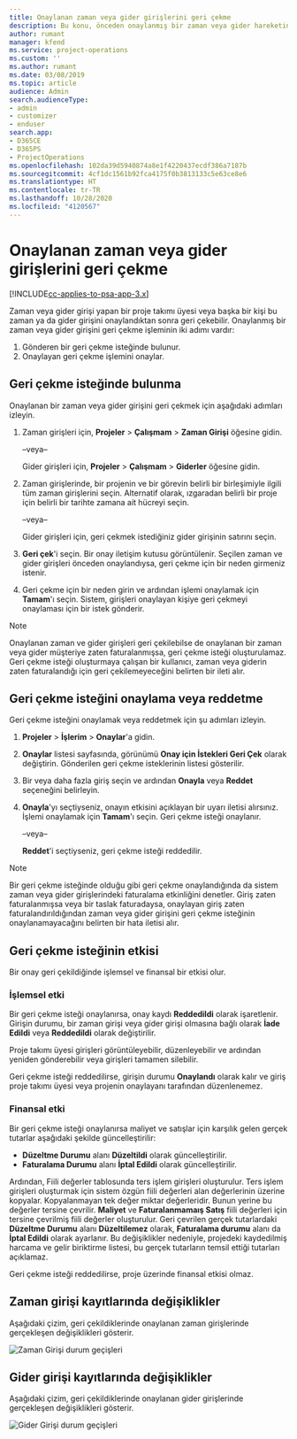 ```yaml
---
title: Onaylanan zaman veya gider girişlerini geri çekme
description: Bu konu, önceden onaylanmış bir zaman veya gider hareketini geri çekme hakkında bilgi sağlar.
author: rumant
manager: kfend
ms.service: project-operations
ms.custom: ''
ms.author: rumant
ms.date: 03/08/2019
ms.topic: article
audience: Admin
search.audienceType:
- admin
- customizer
- enduser
search.app:
- D365CE
- D365PS
- ProjectOperations
ms.openlocfilehash: 102da39d5940874a8e1f4220437ecdf386a7187b
ms.sourcegitcommit: 4cf1dc1561b92fca4175f0b3813133c5e63ce8e6
ms.translationtype: HT
ms.contentlocale: tr-TR
ms.lasthandoff: 10/28/2020
ms.locfileid: "4120567"
---
```

# <a name="recall-approved-time-or-expense-entries"></a>Onaylanan zaman veya gider girişlerini geri çekme

[!INCLUDE[cc-applies-to-psa-app-3.x](../includes/cc-applies-to-psa-app-3x.md)]

Zaman veya gider girişi yapan bir proje takımı üyesi veya başka bir kişi bu zaman ya da gider girişini onaylandıktan sonra geri çekebilir. Onaylanmış bir zaman veya gider girişini geri çekme işleminin iki adımı vardır:

1. Gönderen bir geri çekme isteğinde bulunur.
2. Onaylayan geri çekme işlemini onaylar.

## <a name="request-a-recall"></a>Geri çekme isteğinde bulunma

Onaylanan bir zaman veya gider girişini geri çekmek için aşağıdaki adımları izleyin.

1. Zaman girişleri için, **Projeler** \> **Çalışmam** \> **Zaman Girişi** öğesine gidin.

    –veya–

    Gider girişleri için, **Projeler** \> **Çalışmam** \> **Giderler** öğesine gidin.

2. Zaman girişlerinde, bir projenin ve bir görevin belirli bir birleşimiyle ilgili tüm zaman girişlerini seçin. Alternatif olarak, ızgaradan belirli bir proje için belirli bir tarihte zamana ait hücreyi seçin.

    –veya–

    Gider girişleri için, geri çekmek istediğiniz gider girişinin satırını seçin.

3. **Geri çek**'i seçin. Bir onay iletişim kutusu görüntülenir. Seçilen zaman ve gider girişleri önceden onaylandıysa, geri çekme için bir neden girmeniz istenir.
4. Geri çekme için bir neden girin ve ardından işlemi onaylamak için **Tamam**'ı seçin. Sistem, girişleri onaylayan kişiye geri çekmeyi onaylaması için bir istek gönderir.

> [!NOTE]
> Onaylanan zaman ve gider girişleri geri çekilebilse de onaylanan bir zaman veya gider müşteriye zaten faturalanmışsa, geri çekme isteği oluşturulamaz. Geri çekme isteği oluşturmaya çalışan bir kullanıcı, zaman veya giderin zaten faturalandığı için geri çekilemeyeceğini belirten bir ileti alır.

## <a name="approve-or-reject-a-recall-request"></a>Geri çekme isteğini onaylama veya reddetme

Geri çekme isteğini onaylamak veya reddetmek için şu adımları izleyin.

1. **Projeler** \> **İşlerim** \> **Onaylar**'a gidin.
2. **Onaylar** listesi sayfasında, görünümü **Onay için İstekleri Geri Çek** olarak değiştirin. Gönderilen geri çekme isteklerinin listesi gösterilir.
3. Bir veya daha fazla giriş seçin ve ardından **Onayla** veya **Reddet** seçeneğini belirleyin.
4. **Onayla**'yı seçtiyseniz, onayın etkisini açıklayan bir uyarı iletisi alırsınız. İşlemi onaylamak için **Tamam**'ı seçin. Geri çekme isteği onaylanır.

    –veya–

    **Reddet**'i seçtiyseniz, geri çekme isteği reddedilir.

> [!NOTE]
> Bir geri çekme isteğinde olduğu gibi geri çekme onaylandığında da sistem zaman veya gider girişlerindeki faturalama etkinliğini denetler. Giriş zaten faturalanmışsa veya bir taslak faturadaysa, onaylayan giriş zaten faturalandırıldığından zaman veya gider girişini geri çekme isteğinin onaylanamayacağını belirten bir hata iletisi alır.

## <a name="impact-of-a-recall-request"></a>Geri çekme isteğinin etkisi

Bir onay geri çekildiğinde işlemsel ve finansal bir etkisi olur.

### <a name="operational-impact"></a>İşlemsel etki

Bir geri çekme isteği onaylanırsa, onay kaydı **Reddedildi** olarak işaretlenir. Girişin durumu, bir zaman girişi veya gider girişi olmasına bağlı olarak **İade Edildi** veya **Reddedildi** olarak değiştirilir.

Proje takımı üyesi girişleri görüntüleyebilir, düzenleyebilir ve ardından yeniden gönderebilir veya girişleri tamamen silebilir.

Geri çekme isteği reddedilirse, girişin durumu **Onaylandı** olarak kalır ve giriş proje takımı üyesi veya projenin onaylayanı tarafından düzenlenemez.

### <a name="financial-impact"></a>Finansal etki

Bir geri çekme isteği onaylanırsa maliyet ve satışlar için karşılık gelen gerçek tutarlar aşağıdaki şekilde güncelleştirilir:

- **Düzeltme Durumu** alanı **Düzeltildi** olarak güncelleştirilir.
- **Faturalama Durumu** alanı **İptal Edildi** olarak güncelleştirilir.

Ardından, Fiili değerler tablosunda ters işlem girişleri oluşturulur. Ters işlem girişleri oluşturmak için sistem özgün fiili değerleri alan değerlerinin üzerine kopyalar. Kopyalanmayan tek değer miktar değerleridir. Bunun yerine bu değerler tersine çevrilir. **Maliyet** ve **Faturalanmamaış Satış** fiili değerleri için tersine çevrilmiş fiili değerler oluşturulur. Geri çevrilen gerçek tutarlardaki **Düzeltme Durumu** alanı **Düzeltilemez** olarak, **Faturalama durumu** alanı da **İptal Edildi** olarak ayarlanır. Bu değişiklikler nedeniyle, projedeki kaydedilmiş harcama ve gelir biriktirme listesi, bu gerçek tutarların temsil ettiği tutarları açıklamaz.

Geri çekme isteği reddedilirse, proje üzerinde finansal etkisi olmaz.

## <a name="changes-to-time-entry-records"></a>Zaman girişi kayıtlarında değişiklikler

Aşağıdaki çizim, geri çekildiklerinde onaylanan zaman girişlerinde gerçekleşen değişiklikleri gösterir.

![Zaman Girişi durum geçişleri](media/TimeEntryStateTransitions.png)

## <a name="changes-to-expense-entry-records"></a>Gider girişi kayıtlarında değişiklikler

Aşağıdaki çizim, geri çekildiklerinde onaylanan gider girişlerinde gerçekleşen değişiklikleri gösterir.

![Gider Girişi durum geçişleri](media/ExpenseEntryStateTransitions.png)

